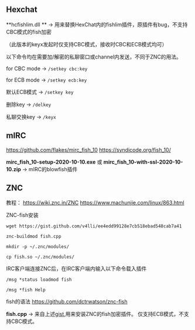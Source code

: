 
Hexchat
----------
**hcfishlim.dll ** -> 用来替换HexChat内的fishlim插件，原插件有bug，不支持CBC模式的fish加密

（此版本的keyx发起时仅支持CBC模式，接收时CBC和ECB模式均可）

以下命令均在需要加/解密的私聊窗口或channel内发送，不同于ZNC的用法。

for CBC mode -> `/setkey cbc:key`

for ECB mode -> `/setkey ecb:key`

默认ECB模式 -> `/setkey key`

删除key      -> `/delkey`

私聊交换key  -> `/keyx`

mIRC
----------
https://github.com/flakes/mirc_fish_10
https://syndicode.org/fish_10/

**mirc_fish_10-setup-2020-10-10.exe** 或 **mirc_fish_10-with-ssl-2020-10-10.zip**  -> mIRC的blowfish插件


ZNC
----------
教程：
https://wiki.znc.in/ZNC
https://www.machunjie.com/linux/863.html

ZNC-fish安装

    wget https://gist.github.com/v4lli/ee4edd99128e7cb518ebad548cab7a41

    znc-buildmod fish.cpp

    mkdir -p ~/.znc/modules/

    cp fish.so ~/.znc/modules/



IRC客户端连接ZNC后，在IRC客户端内输入以下命令载入插件

    /msg *status loadmod fish

    /msg *fish Help

fish的语法 https://github.com/dctrwatson/znc-fish

**fish.cpp** -> 来自上述[gist](https://gist.github.com/v4lli/ee4edd99128e7cb518ebad548cab7a41),用来安装ZNC的fish加密插件。
仅支持ECB模式，不支持CBC模式。
